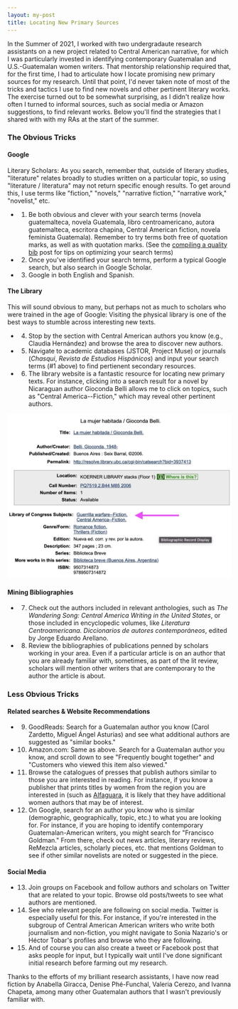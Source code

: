 ```yaml
---
layout: my-post
title: Locating New Primary Sources
---
```



In the Summer of 2021, I worked with two undergradaute research assistants on a new project related to Central American narrative, for which I was particularly invested in identifying contemporary Guatemalan and U.S.-Guatemalan women writers. That mentorship relationship required that, for the first time, I had to articulate how I locate promising new primary sources for my research. Until that point, I'd never taken note of most of the tricks and tactics I use to find new novels and other pertinent literary works. The exercise turned out to be somewhat surprising, as I didn't realize how often I turned to informal sources, such as social media or Amazon suggestions, to find relevant works. Below you'll find the strategies that I shared with with my RAs at the start of the summer.

### The Obvious Tricks
#### Google
Literary Scholars: As you search, remember that, outside of literary studies, "literature" relates broadly to studies written on a particular topic, so using "literature / literatura" may not return specific enough results. To get around this, I use terms like "fiction," "novels," "narrative fiction," "narrative work," "novelist," etc.
* 1. Be both obvious and clever with your search terms (novela guatemalteca, novela Guatemala, libro centroamericano, autora guatemalteca, escritora chapina, Central American fiction, novela feminista Guatemala). Remember to try terms both free of quotation marks, as well as with quotation marks. (See the [compiling a quality bib](https://tamaraleemitchell.github.io/2020/08/02/compiling-bib.html) post for tips on optimizing your search terms)
* 2. Once you've identified your search terms, perform a typical Google search, but also search in Google Scholar.
* 3. Google in both English and Spanish.

#### The Library
This will sound obvious to many, but perhaps not as much to scholars who were trained in the age of Google: Visiting the physical library is one of the best ways to stumble across interesting new texts. 
* 4. Stop by the section with Central American authors you know (e.g., Claudia Hernández) and browse the area to discover new authors.
* 5. Navigate to academic databases (JSTOR, Project Muse) or journals (_Chasqui_, _Revista de Estudios Hispánicos_) and input your search terms (#1 above) to find pertienent secondary resources.
* 6. The library website is a fantastic resource for locating new primary texts. For instance, clicking into a search result for a novel by Nicaraguan author Gioconda Belli allows me to click on topics, such as "Central America--Fiction," which may reveal other pertinent authors.

![](/assets/images/Belli_Library-search.jpg)

#### Mining Bibliographies
* 7. Check out the authors included in relevant anthologies, such as _The Wandering Song: Central America Writing in the United States_, or those included in encyclopedic volumes, like _Literatura Centroamericana. Diccionarios de autores contemporáneos_, edited by Jorge Eduardo Arellano.
* 8. Review the bibliographies of publications penned by scholars working in your area. Even if a particular article is on an author that you are already familiar with, sometimes, as part of the lit review, scholars will mention other writers that are contemporary to the author the article is about.

### Less Obvious Tricks
#### Related searches & Website Recommendations
* 9. GoodReads: Search for a Guatemalan author you know (Carol Zardetto, Miguel Ángel Asturias) and see what additional authors are suggested as "similar books."
* 10. Amazon.com: Same as above. Search for a Guatemalan author you know, and scroll down to see "Frequently bought together" and "Customers who viewed this item also viewed." 
* 11. Browse the catalogues of presses that publish authors similar to those you are interested in reading. For instance, if you know a publisher that prints titles by women from the region you are interested in (such as [Alfaguara](https://www.no-ficcion.com/project/existen-las-novelistas-guatemaltecas), it is likely that they have additional women authors that may be of interest. 
* 12. On Google, search for an author you know who is similar (demographic, geographically, topic, etc.) to what you are looking for. For instance, if you are hoping to identify contemporary Guatemalan-American writers, you might search for "Francisco Goldman." From there, check out news articles, literary reviews, ReMezcla articles, scholarly pieces, etc. that mentions Goldman to see if other similar novelists are noted or suggested in the piece.

#### Social Media
* 13. Join groups on Facebook and follow authors and scholars on Twitter that are related to your topic. Browse old posts/tweets to see what authors are mentioned. 
* 14. See who relevant people are following on social media. Twitter is especially useful for this. For instance, if you're interested in the subgroup of Central American American writers who write both journalism and non-fiction, you might navigate to Sonia Nazario's or Héctor Tobar's profiles and browse who they are following.
* 15. And of course you can also create a tweet or Facebook post that asks people for input, but I typically wait until I've done significant initial research before farming out my research.

Thanks to the efforts of my brilliant research assistants, I have now read fiction by Anabella Giracca, Denise Phé-Funchal, Valeria Cerezo, and Ivanna Chapeta, among many other Guatemalan authors that I wasn't previously familiar with.
